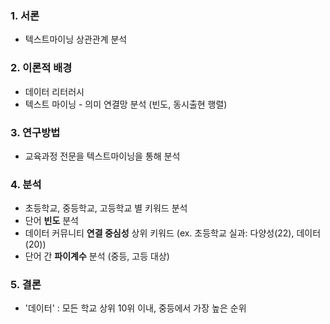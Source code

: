 ### 1. 서론
* 텍스트마이닝 상관관계 분석
### 2. 이론적 배경
* 데이터 리터러시
* 텍스트 마이닝 - 의미 연결망 분석 (빈도, 동시출현 행렬)
### 3. 연구방법
* 교육과정 전문을 텍스트마이닝을 통해 분석
### 4. 분석 
* 초등학교, 중등학교, 고등학교 별 키워드 분석
* 단어 **빈도** 분석
* 데이터 커뮤니티 **연결 중심성** 상위 키워드 (ex. 초등학교 실과: 다양성(22), 데이터(20))
* 단어 간 **파이계수** 분석 (중등, 고등 대상)
### 5. 결론
* '데이터' : 모든 학교 상위 10위 이내, 중등에서 가장 높은 순위